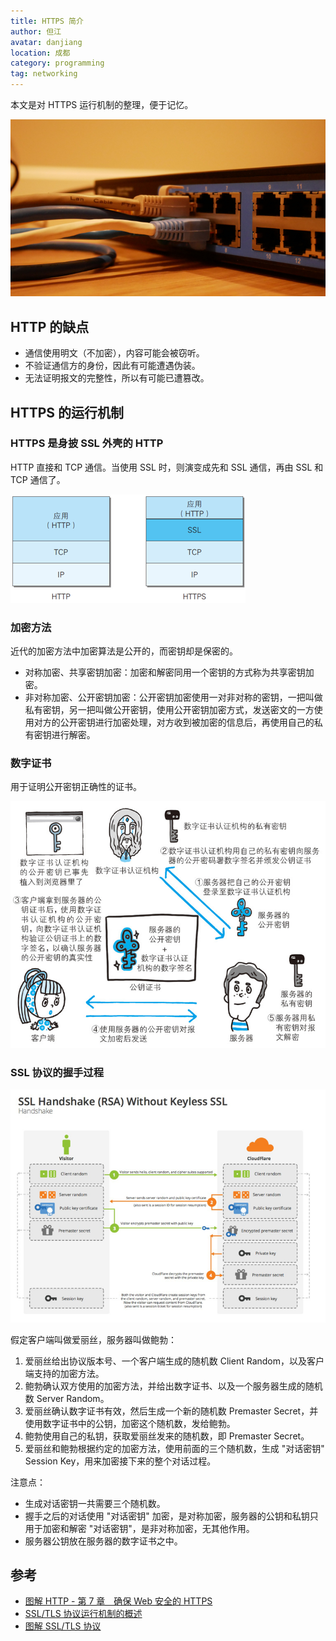 ```yaml
---
title: HTTPS 简介
author: 但江
avatar: danjiang
location: 成都
category: programming
tag: networking
---
```


本文是对 HTTPS 运行机制的整理，便于记忆。

![Networking](/images/networking.jpg)

## HTTP 的缺点

* 通信使用明文（不加密），内容可能会被窃听。
* 不验证通信方的身份，因此有可能遭遇伪装。
* 无法证明报文的完整性，所以有可能已遭篡改。

## HTTPS 的运行机制

### HTTPS 是身披 SSL 外壳的 HTTP

HTTP 直接和 TCP 通信。当使用 SSL 时，则演变成先和 SSL 通信，再由 SSL 和 TCP 通信了。

![HTTP SSL](/images/http-ssl.png)

### 加密方法

近代的加密方法中加密算法是公开的，而密钥却是保密的。

* 对称加密、共享密钥加密：加密和解密同用一个密钥的方式称为共享密钥加密。
* 非对称加密、公开密钥加密：公开密钥加密使用一对非对称的密钥，一把叫做私有密钥，另一把叫做公开密钥，使用公开密钥加密方式，发送密文的一方使用对方的公开密钥进行加密处理，对方收到被加密的信息后，再使用自己的私有密钥进行解密。

### 数字证书

用于证明公开密钥正确性的证书。

![Certificate](/images/certificate.jpg)

### SSL 协议的握手过程

![SSL Handshake](/images/ssl-handshake.png)

假定客户端叫做爱丽丝，服务器叫做鲍勃：

1. 爱丽丝给出协议版本号、一个客户端生成的随机数 Client Random，以及客户端支持的加密方法。
2. 鲍勃确认双方使用的加密方法，并给出数字证书、以及一个服务器生成的随机数 Server Random。
3. 爱丽丝确认数字证书有效，然后生成一个新的随机数 Premaster Secret，并使用数字证书中的公钥，加密这个随机数，发给鲍勃。
4. 鲍勃使用自己的私钥，获取爱丽丝发来的随机数，即 Premaster Secret。
5. 爱丽丝和鲍勃根据约定的加密方法，使用前面的三个随机数，生成 "对话密钥" Session Key，用来加密接下来的整个对话过程。

注意点：

* 生成对话密钥一共需要三个随机数。
* 握手之后的对话使用 "对话密钥" 加密，是对称加密，服务器的公钥和私钥只用于加密和解密 "对话密钥"，是非对称加密，无其他作用。
* 服务器公钥放在服务器的数字证书之中。

## 参考

* [图解 HTTP - 第 7 章　确保 Web 安全的 HTTPS](https://book.douban.com/subject/25863515/)
* [SSL/TLS 协议运行机制的概述](http://www.ruanyifeng.com/blog/2014/02/ssl_tls.html)
* [图解 SSL/TLS 协议](http://www.ruanyifeng.com/blog/2014/09/illustration-ssl.html)
